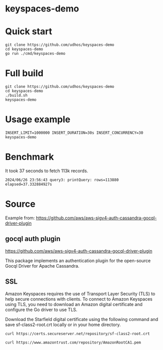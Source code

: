 # keyspaces-demo

# Quick start

    git clone https://github.com/udhos/keyspaces-demo
    cd keyspaces-demo
    go run ./cmd/keyspaces-demo

# Full build

    git clone https://github.com/udhos/keyspaces-demo
    cd keyspaces-demo
    ./build.sh
    keyspaces-demo

# Usage example

    INSERT_LIMIT=1000000 INSERT_DURATION=30s INSERT_CONCURRENCY=30 keyspaces-demo

# Benchmark

It took 37 seconds to fetch 113k records.

    2024/06/26 23:56:43 query3: printQuery: rows=113880 elapsed=37.332884927s

# Source

Example from: https://github.com/aws/aws-sigv4-auth-cassandra-gocql-driver-plugin

## gocql auth plugin

https://github.com/aws/aws-sigv4-auth-cassandra-gocql-driver-plugin

This package implements an authentication plugin for the open-source Gocql Driver for Apache Cassandra.

## SSL 

Amazon Keyspaces requires the use of Transport Layer Security (TLS) to help secure connections with clients. To connect to Amazon Keyspaces using TLS, you need to download an Amazon digital certificate and configure the Go driver to use TLS.

Download the Starfield digital certificate using the following command and save sf-class2-root.crt locally or in your home directory.

    curl https://certs.secureserver.net/repository/sf-class2-root.crt

    curl https://www.amazontrust.com/repository/AmazonRootCA1.pem